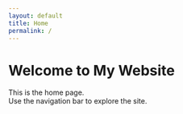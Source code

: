 ```yaml
---
layout: default
title: Home
permalink: /
---
```


# Welcome to My Website

This is the home page.  
Use the navigation bar to explore the site.
